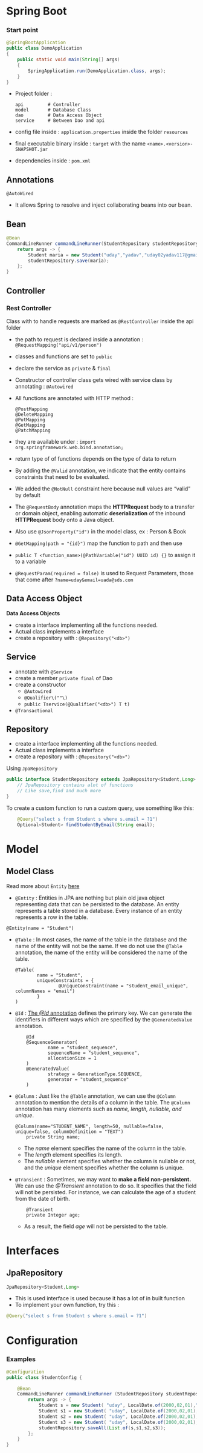 # Spring Boot

### Start point

```java
@SpringBootApplication
public class DemoApplication
{
    public static void main(String[] args)
    {
        SpringApplication.run(DemoApplication.class, args);
    }
}
```

* Project folder :

  ```text
  api         # Controller
  model       # Database Class
  dao         # Data Access Object
  service     # Between Dao and api
  ```

* config file inside : `application.properties` inside the folder `resources`
* final executable binary inside : `target` with the name `<name>.<version>-SNAPSHOT.jar`
* dependencies inside : `pom.xml`

## Annotations

`@AutoWired`

*  It allows Spring to resolve and inject collaborating beans into our bean.

## Bean


```java
@Bean
CommandLineRunner commandLineRunner(StudentRepository studentRepository) {
    return args -> {
        Student maria = new Student("uday","yadav","uday02yadav117@gmail.com",21);
        studentRepository.save(maria);
    };
}
```

## Controller

### Rest Controller

Class with to handle requests are marked as `@RestController` inside the api folder

* the path to request is declared inside a annotation : `@RequestMapping("api/v1/person")`
* classes and functions are set to `public`
* declare the service as `private` & `final`
* Constructor of controller class gets wired with service class by annotating : `@Autowired`
* All functions are annotated with HTTP method :

  ```text
  @PostMapping
  @DeleteMapping
  @PutMapping
  @GetMapping
  @PatchMapping
  ```

* they are available under : `import org.springframework.web.bind.annotation;`
* return type of of functions depends on the type of data to return
* By adding the `@Valid` annotation, we indicate that the entity contains constraints that need to be evaluated.
* We added the `@NotNull` constraint here because null values are “valid” by default
* The `@RequestBody` annotation maps the **HTTPRequest** body to a transfer or domain object, enabling automatic **deserialization** of the inbound **HTTPRequest** body onto a Java object.
* Also use `@JsonProperty("id")` in the model class, ex : Person & Book
* `@GetMapping(path = "{id}")` map the function to path and then use
* `public T <function_name>(@PathVariable("id") UUID id) {}` to assign it to a variable
* `@RequestParam(required = false)` is used to Request Parameters, those that come after `?name=uday&email=uada@sds.com`

## Data Access Object

**Data Access Objects**

* create a interface implementing all the functions needed.
* Actual class implements a interface    
* create a repository with : `@Repository("<db>")`

## Service

* annotate with `@Service`
* create a member `private final` of Dao
* create a constructor
  * `@Autowired`
  * `@Qualifier\(""\) `
  * `public Tservice(@Qualifier("<db>") T t)`
* `@Transactional`

## Repository

* create a interface implementing all the functions needed.
* Actual class implements a interface    
* create a repository with : `@Repository("<db>")`

Using `JpaRepository`

```java
public interface StudentRepository extends JpaRepository<Student,Long> {
    // JpaRepository contains alot of functions
    // Like save,find and much more
}
```

To create a custom function to run a custom query, use something like this:

```java
    @Query("select s from Student s where s.email = ?1")
    Optional<Student> findStudentByEmail(String email);
```

# Model 

## Model Class

Read more about `Entity` [here](https://www.baeldung.com/jpa-entities)

*  `@Entity` : Entities in JPA are nothing but plain old java object representing data that can be persisted to the database. An entity represents a table stored in a database. Every instance of an entity represents a row in the table.

  ```text
  @Entity(name = "Student")
  ```

* `@Table` : In most cases, the name of the table in the database and the name of the entity will not be the same. If we do not use the `@Table` annotation, the name of the entity will be considered the name of the table.

  ```text
  @Table(
          name = "Student",
          uniqueConstraints = {
                  @UniqueConstraint(name = "student_email_unique", columnNames = "email")
          }
  )
  ```

* `@Id` : [The _@Id_ annotation](https://www.baeldung.com/hibernate-identifiers) defines the primary key. We can generate the identifiers in different ways which are specified by the `@GeneratedValue` annotation.

  ```text
      @Id
      @SequenceGenerator(
              name = "student_sequence",
              sequenceName = "student_sequence",
              allocationSize = 1
      )
      @GeneratedValue(
              strategy = GenerationType.SEQUENCE,
              generator = "student_sequence"
      )
  ```

* `@Column` : Just like the `@Table` annotation, we can use the `@Column` annotation to mention the details of a column in the table. The `@Column` annotation has many elements such as _name, length, nullable, and unique_.

  ```text
  @Column(name="STUDENT_NAME", length=50, nullable=false, unique=false, columnDefinition = "TEXT")
      private String name;
  ```

  * The _name_ element specifies the name of the column in the table.
  * The _length_ element specifies its length.
  * The _nullable_ element specifies whether the column is nullable or not, and the _unique_ element specifies whether the column is unique.

* `@Transient` : Sometimes, we may want to **make a field non-persistent.** We can use the _@Transient_ annotation to do so. It specifies that the field will not be persisted. For instance, we can calculate the age of a student from the date of birth.

  ```text
      @Transient
      private Integer age;
  ```

  * As a result, the field _age_ will not be persisted to the table.


# Interfaces

## JpaRepository

```java
JpaRepository<Student,Long>
```

* This is used interface is used because it has a lot of in built function
* To implement your own function, try this : 

```java
@Query("select s from Student s where s.email = ?1")
```
# Configuration

### Examples

```java
@Configuration
public class StudentConfig {

    @Bean
    CommandLineRunner commandLineRunner (StudentRepository studentRepository) {
        return args -> {
            Student s = new Student( "uday", LocalDate.of(2000,02,01),"uday@gmail.com");
            Student s1 = new Student( "uday", LocalDate.of(2000,02,01),"uday1@gmail.com");
            Student s2 = new Student( "uday", LocalDate.of(2000,02,01),"uday2@gmail.com");
            Student s3 = new Student( "uday", LocalDate.of(2000,02,01),"uday3@gmail.com");
            studentRepository.saveAll(List.of(s,s1,s2,s3));
        };
    }
}
```
